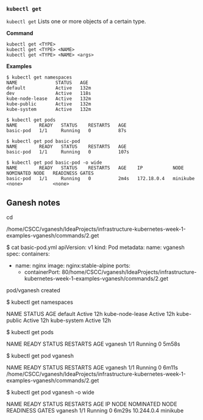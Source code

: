 

### `kubectl get`
`kubectl get` Lists one or more objects of a certain type.

**Command**
```
kubectl get <TYPE>
kubectl get <TYPE> <NAME>
kubectl get <TYPE> <NAME> <args>
```

**Examples**
```
$ kubectl get namespaces
NAME              STATUS   AGE
default           Active   132m
dev               Active   118s
kube-node-lease   Active   132m
kube-public       Active   132m
kube-system       Active   132m

$ kubectl get pods
NAME        READY   STATUS    RESTARTS   AGE
basic-pod   1/1     Running   0          87s

$ kubectl get pod basic-pod
NAME        READY   STATUS    RESTARTS   AGE
basic-pod   1/1     Running   0          107s

$ kubectl get pod basic-pod -o wide
NAME        READY   STATUS    RESTARTS   AGE    IP           NODE       NOMINATED NODE   READINESS GATES
basic-pod   1/1     Running   0          2m4s   172.18.0.4   minikube   <none>           <none>

```

## Ganesh notes 
cd 

/home/CSCC/vganesh/IdeaProjects/infrastructure-kubernetes-week-1-examples-vganesh/commands/2.get

$ cat basic-pod.yml
apiVersion: v1
kind: Pod
metadata:
name: vganesh
spec:
containers:
- name: nginx
  image: nginx:stable-alpine
  ports:
    - containerPort: 80/home/CSCC/vganesh/IdeaProjects/infrastructure-kubernetes-week-1-examples-vganesh/commands/2.get

pod/vganesh created

$ kubectl get namespaces

NAME              STATUS   AGE
default           Active   12h
kube-node-lease   Active   12h
kube-public       Active   12h
kube-system       Active   12h

$ kubectl get pods

NAME      READY   STATUS    RESTARTS   AGE
vganesh   1/1     Running   0          5m58s

$ kubectl get pod vganesh

NAME      READY   STATUS    RESTARTS   AGE
vganesh   1/1     Running   0          6m11s
/home/CSCC/vganesh/IdeaProjects/infrastructure-kubernetes-week-1-examples-vganesh/commands/2.get

$ kubectl get pod vganesh -o wide

NAME      READY   STATUS    RESTARTS   AGE     IP           NODE       NOMINATED NODE   READINESS GATES
vganesh   1/1     Running   0          6m29s   10.244.0.4   minikube   <none>           <none>




